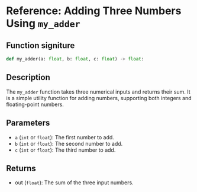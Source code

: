 # Reference: Adding Three Numbers Using `my_adder`

## Function signiture
```python
def my_adder(a: float, b: float, c: float) -> float:
```

## Description
The `my_adder` function takes three numerical inputs and returns their sum. It is a simple utility function for adding numbers, supporting both integers and floating-point numbers.

## Parameters
- `a` (`int` or `float`): The first number to add.
- `b` (`int` or `float`): The second number to add.
- `c` (`int` or `float`): The third number to add.

## Returns
- out (`float`): The sum of the three input numbers.